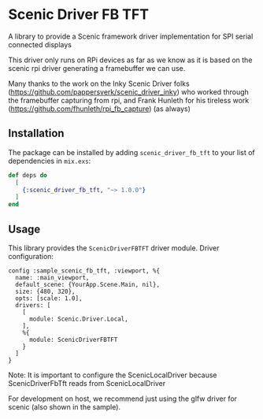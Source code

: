 # Scenic Driver FB TFT

A library to provide a Scenic framework driver implementation for SPI serial connected displays

This driver only runs on RPi devices as far as we know as it is based on the scenic rpi driver generating a framebuffer we can use.

Many thanks to the work on the Inky Scenic Driver folks (https://github.com/pappersverk/scenic_driver_inky) who worked through the framebuffer capturing from rpi, and Frank Hunleth for his tireless work (https://github.com/fhunleth/rpi_fb_capture) (as always)

## Installation

The package can be installed
by adding `scenic_driver_fb_tft` to your list of dependencies in `mix.exs`:

```elixir
def deps do
  [
    {:scenic_driver_fb_tft, "~> 1.0.0"}
  ]
end
```

## Usage

This library provides the `ScenicDriverFBTFT` driver module. Driver configuration:

```
config :sample_scenic_fb_tft, :viewport, %{
  name: :main_viewport,
  default_scene: {YourApp.Scene.Main, nil},
  size: {480, 320},
  opts: [scale: 1.0],
  drivers: [
    [
      module: Scenic.Driver.Local,
    ],
    %{
      module: ScenicDriverFBTFT
    }
  ]
}
```

Note: It is important to configure the ScenicLocalDriver because ScenicDriverFbTft reads from ScenicLocalDriver

For development on host, we recommend just using the glfw driver for scenic (also shown in the sample).
